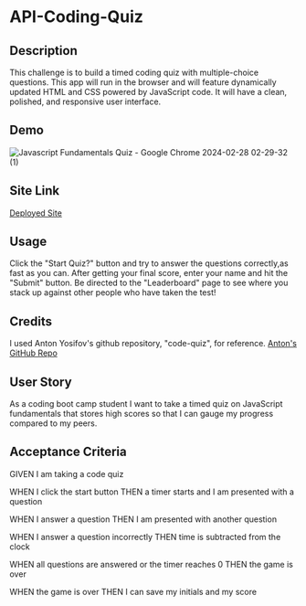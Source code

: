 # API-Coding-Quiz

## Description

This challenge is to build a timed coding quiz with multiple-choice questions. This app will run in the browser and will feature dynamically updated HTML and CSS powered by JavaScript code. It will have a clean, polished, and responsive user interface.

## Demo

![Javascript Fundamentals Quiz - Google Chrome 2024-02-28 02-29-32 (1)](https://github.com/devinjl665/API-Coding-Quiz/assets/142193870/3098e398-5e87-4fe4-ab33-66f727c4d3b6)


## Site Link

<a href="https://devinjl665.github.io/API-Coding-Quiz/">Deployed Site</a>

## Usage

Click the "Start Quiz?" button and try to answer the questions correctly,as fast as you can. After getting your final score, enter your name and hit the "Submit" button. Be directed to the "Leaderboard" page to see where you stack up against other people who have taken the test! 

## Credits

I used Anton Yosifov's github repository, "code-quiz", for reference. <a href="https://github.com/apyosi/code-quiz">Anton's GitHub Repo</a>

## User Story

As a coding boot camp student I want to take a timed quiz on JavaScript fundamentals that stores high scores so that I can gauge my progress compared to my peers.


## Acceptance Criteria

GIVEN I am taking a code quiz

WHEN I click the start button
THEN a timer starts and I am presented with a question

WHEN I answer a question
THEN I am presented with another question

WHEN I answer a question incorrectly
THEN time is subtracted from the clock

WHEN all questions are answered or the timer reaches 0
THEN the game is over

WHEN the game is over
THEN I can save my initials and my score
